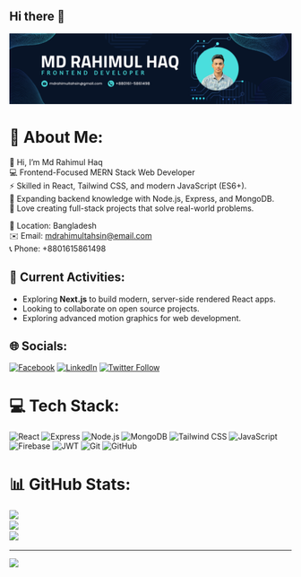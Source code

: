 ## Hi there 👋

<a href="https://www.facebook.com/mdrhtahsin10/">
<img src="https://raw.githubusercontent.com/mdrahimultahsin/mdrahimultahsin/main/banner.png" />
</a>

# 💫 About Me:
👋 Hi, I’m Md Rahimul Haq  
💻 Frontend-Focused MERN Stack Web Developer  
⚡ Skilled in React, Tailwind CSS, and modern JavaScript (ES6+).  
🌱 Expanding backend knowledge with Node.js, Express, and MongoDB.  
🚀 Love creating full-stack projects that solve real-world problems.

📍 Location: Bangladesh  
✉️ Email: mdrahimultahsin@email.com  
📞 Phone: +8801615861498

## 🔄 Current Activities:
- Exploring **Next.js** to build modern, server-side rendered React apps.  
- Looking to collaborate on open source projects.  
- Exploring advanced motion graphics for web development.

## 🌐 Socials:
[![Facebook](https://img.shields.io/badge/Facebook-%231877F2.svg?logo=Facebook&logoColor=white)](https://www.facebook.com/mdrhtahsin) [![LinkedIn](https://img.shields.io/badge/LinkedIn-%230077B5.svg?logo=linkedin&logoColor=white)](https://linkedin.com/in/rahimultahsin) [![Twitter Follow](https://img.shields.io/twitter/follow/MdrhTahsin?style=social)](https://x.com/MdrhTahsin)



# 💻 Tech Stack:  
![React](https://img.shields.io/badge/react-%2320232a.svg?style=for-the-badge&logo=react&logoColor=%2361DAFB) ![Express](https://img.shields.io/badge/express-%23404d59.svg?style=for-the-badge) ![Node.js](https://img.shields.io/badge/node.js-%23339933.svg?style=for-the-badge&logo=node.js&logoColor=white) ![MongoDB](https://img.shields.io/badge/mongodb-%234ea94b.svg?style=for-the-badge&logo=mongodb&logoColor=white) ![Tailwind CSS](https://img.shields.io/badge/tailwindcss-%2338B2AC.svg?style=for-the-badge&logo=tailwind-css&logoColor=white) ![JavaScript](https://img.shields.io/badge/javascript-%23F7DF1E.svg?style=for-the-badge&logo=javascript&logoColor=black) ![Firebase](https://img.shields.io/badge/firebase-%23039BE5.svg?style=for-the-badge&logo=firebase) ![JWT](https://img.shields.io/badge/jwt-%23black.svg?style=for-the-badge&logo=json-web-tokens&logoColor=white) ![Git](https://img.shields.io/badge/git-%23F05033.svg?style=for-the-badge&logo=git&logoColor=white) ![GitHub](https://img.shields.io/badge/github-%23121011.svg?style=for-the-badge&logo=github&logoColor=white)

# 📊 GitHub Stats:
![](https://github-readme-stats.vercel.app/api?username=mdrahimultahsin&theme=dark&hide_border=false&include_all_commits=true&count_private=true)<br/>
![](https://github-readme-streak-stats.herokuapp.com/?user=mdrahimultahsin&theme=dark&hide_border=false)<br/>
![](https://github-readme-stats.vercel.app/api/top-langs/?username=mdrahimultahsin&theme=dark&hide_border=false&include_all_commits=true&count_private=true&layout=compact)

---
[![](https://visitcount.itsvg.in/api?id=mdrahimultahsin&icon=0&color=0)](https://visitcount.itsvg.in)

